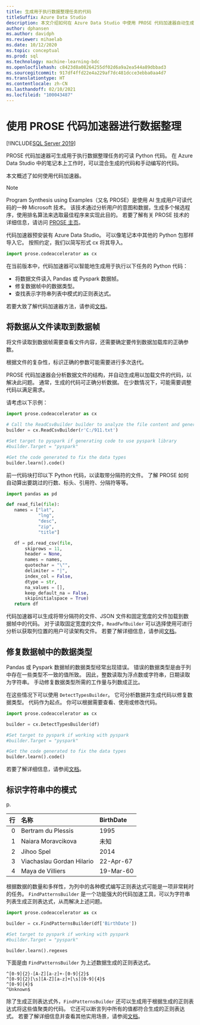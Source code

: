 ```yaml
---
title: 生成用于执行数据整理任务的代码
titleSuffix: Azure Data Studio
description: 本文介绍如何在 Azure Data Studio 中使用 PROSE 代码加速器自动生成可用于执行常见数据整理任务的代码。
author: dphansen
ms.author: davidph
ms.reviewer: mihaelab
ms.date: 10/12/2020
ms.topic: conceptual
ms.prod: sql
ms.technology: machine-learning-bdc
ms.openlocfilehash: c8423d8a08264255df02d6a9a2ea544a89dbbad3
ms.sourcegitcommit: 917df4ffd22e4a229af7dc481dcce3ebba0aa4d7
ms.translationtype: HT
ms.contentlocale: zh-CN
ms.lasthandoff: 02/10/2021
ms.locfileid: "100043487"
---
```

# <a name="data-wrangling-using-prose-code-accelerator"></a>使用 PROSE 代码加速器进行数据整理

[!INCLUDE[SQL Server 2019](../includes/applies-to-version/sqlserver2019.md)]

PROSE 代码加速器可生成用于执行数据整理任务的可读 Python 代码。 在 Azure Data Studio 中的笔记本上工作时，可以混合生成的代码和手动编写的代码。

本文概述了如何使用代码加速器。

 > [!NOTE]
 > Program Synthesis using Examples（又名 PROSE）是使用 AI 生成用户可读代码的一种 Microsoft 技术。 该技术通过分析用户的意图和数据，生成多个候选程序，使用排名算法来选取最佳程序来实现此目的。 若要了解有关 PROSE 技术的详细信息，请访问 [PROSE 主页](https://microsoft.github.io/prose/)。

代码加速器预安装有 Azure Data Studio。 可以像笔记本中其他的 Python 包那样导入它。 按照约定，我们以简写形式 cx 将其导入。

```python
import prose.codeaccelerator as cx
```

在当前版本中，代码加速器可以智能地生成用于执行以下任务的 Python 代码：

- 将数据文件读入 Pandas 或 Pyspark 数据帧。
- 修复数据帧中的数据类型。
- 查找表示字符串列表中模式的正则表达式。

若要大致了解代码加速器方法，请参阅[文档](/python/api/overview/azure/prose/intro)。

## <a name="reading-data-from-a-file-to-a-dataframe"></a>将数据从文件读取到数据帧

将文件读取到数据帧需要查看文件内容，还需要确定要传到数据加载库的正确参数。

根据文件的复杂性，标识正确的参数可能需要进行多次迭代。

PROSE 代码加速器会分析数据文件的结构，并自动生成用以加载文件的代码，以解决此问题。 通常，生成的代码可正确分析数据。 在少数情况下，可能需要调整代码以满足需求。

请考虑以下示例：

 ```python
import prose.codeaccelerator as cx

# Call the ReadCsvBuilder builder to analyze the file content and generate code to load it
builder = cx.ReadCsvBuilder(r'C:/911.txt')

#Set target to pyspark if generating code to use pyspark library
#builder.Target = "pyspark"

#Get the code generated to fix the data types
builder.learn().code()
 ```

前一代码块打印以下 Python 代码，以读取带分隔符的文件。 了解 PROSE 如何自动算出要跳过的行数、标头、引用符、分隔符等等。

 ```python
import pandas as pd

def read_file(file):
    names = ["lat",
             "lng",
             "desc",
             "zip",
             "title"]

    df = pd.read_csv(file,
        skiprows = 11,
        header = None,
        names = names,
        quotechar = "\"",
        delimiter = "|",
        index_col = False,
        dtype = str,
        na_values = [],
        keep_default_na = False,
        skipinitialspace = True)
    return df
 ```

代码加速器可以生成将带分隔符的文件、JSON 文件和固定宽度的文件加载到数据帧中的代码。 对于读取固定宽度的文件，`ReadFwfBuilder` 可以选择使用可进行分析以获取列位置的用户可读架构文件。 若要了解详细信息，请参阅[文档](/python/api/overview/azure/prose/intro)。

## <a name="fixing-data-types-in-a-dataframe"></a>修复数据帧中的数据类型

Pandas 或 Pyspark 数据帧的数据类型经常出现错误。 错误的数据类型是由于列中存在一些类型不一致的值所致。 因此，整数读取为浮点数或字符串，日期读取为字符串。 手动修复数据类型所需的工作量与列数成正比。

在这些情况下可以使用 `DetectTypesBuilder`。 它可分析数据并生成代码以修复数据类型。 代码作为起点。 你可以根据需要查看、使用或修改代码。

```python
import prose.codeaccelerator as cx

builder = cx.DetectTypesBuilder(df)

#Set target to pyspark if working with pyspark
#builder.Target = "pyspark"

#Get the code generated to fix the data types
builder.learn().code()
```

若要了解详细信息，请参阅[文档](/python/api/overview/azure/prose/fixdatatypes)。

## <a name="identifying-patterns-in-strings"></a>标识字符串中的模式

p.


|行|名称                      |BirthDate      |
|--:|:-------------------------|:--------------|
| 0 |Bertram du Plessis        |1995           |
| 1 |Naiara Moravcikova        |未知        |
| 2 |Jihoo Spel                |2014           |
| 3 |Viachaslau Gordan Hilario |22-Apr-67      |
| 4 |Maya de Villiers          |19-Mar-60      |

根据数据的数量和多样性，为列中的各种模式编写正则表达式可能是一项非常耗时的任务。 `FindPatternsBuilder` 是一个功能强大的代码加速工具，可以为字符串列表生成正则表达式，从而解决上述问题。

```python
import prose.codeaccelerator as cx

builder = cx.FindPatternsBuilder(df['BirthDate'])

#Set target to pyspark if working with pyspark
#builder.Target = "pyspark"

builder.learn().regexes
```

下面是由 `FindPatternsBuilder` 为上述数据生成的正则表达式。

```
^[0-9]{2}-[A-Z][a-z]+-[0-9]{2}$
^[0-9]{2}[\s][A-Z][a-z]+[\s][0-9]{4}$
^[0-9]{4}$
^Unknown$
```

除了生成正则表达式外，`FindPatternsBuilder` 还可以生成用于根据生成的正则表达式将这些值聚类的代码。 它还可以断言列中所有的值都符合生成的正则表达式。 若要了解详细信息并查看其他实用场景，请参阅[文档](/python/api/overview/azure/prose/findpatterns)。
